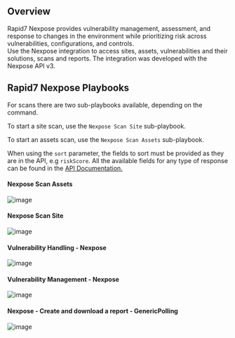 Overview
-
Rapid7 Nexpose provides vulnerability management, assessment, and
response to changes in the environment while prioritizing risk across
vulnerabilities, configurations, and controls.\
Use the Nexpose integration to access sites, assets, vulnerabilities and
their solutions, scans and reports. The integration was developed with
the Nexpose API v3.

Rapid7 Nexpose Playbooks
-
For scans there are two sub-playbooks available, depending on the command.

To start a site scan, use the `Nexpose Scan Site` sub-playbook.

To start an assets scan, use the `Nexpose Scan Assets` sub-playbook.

When using the `sort` parameter, the fields to sort must be provided as
they are in the API, e.g `riskScore`. All the available fields for any
type of response can be found in the [API Documentation.](https://help.rapid7.com/insightvm/en-us/api/index.html#tag/Asset)

#### Nexpose Scan Assets

![image](https://github.com/cvescan/cvescan/raw/master/Packs/Rapid7_Nexpose/doc_files/Scan_Assets_-_Nexpose.png)
#### Nexpose Scan Site

![image](https://github.com/cvescan/cvescan/raw/master/Packs/Rapid7_Nexpose/doc_files/Scan_Site_-_Nexpose.png)

#### Vulnerability Handling - Nexpose

![image](https://github.com/cvescan/cvescan/raw/master/Packs/Rapid7_Nexpose/doc_files/Vulnerability_Handling_-_Nexpose.png)

#### Vulnerability Management - Nexpose

![image](https://github.com/cvescan/cvescan/raw/master/Packs/Rapid7_Nexpose/doc_files/Vulnerability_Management_-_Nexpose.png)

#### Nexpose - Create and download a report - GenericPolling

![image](https://github.com/cvescan/cvescan/raw/master/Packs/Rapid7_Nexpose/doc_files/Nexpose_-_Create_and_download_a_report.png)
